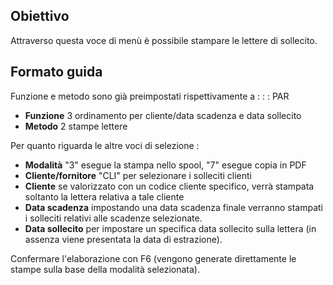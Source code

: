 ## Obiettivo

Attraverso questa voce di menù è possibile stampare le lettere di sollecito.

## Formato guida
Funzione e metodo sono già preimpostati rispettivamente a : 
 :  : PAR
* **Funzione** 3 ordinamento per cliente/data scadenza e data sollecito
* **Metodo** 2 stampe lettere

Per quanto riguarda le altre voci di selezione : 

* **Modalità**  "3" esegue la stampa nello spool, "7" esegue copia in PDF
* **Cliente/fornitore**  "CLI" per selezionare i solleciti clienti
* **Cliente**  se valorizzato con un codice cliente specifico, verrà stampata soltanto la lettera relativa a tale cliente
* **Data scadenza**  impostando una data scadenza finale verranno stampati i solleciti relativi alle scadenze selezionate.
* **Data sollecito**  per impostare un specifica data sollecito sulla lettera (in assenza viene presentata la data di estrazione).

Confermare l'elaborazione con F6 (vengono generate direttamente le stampe sulla base della modalità selezionata).



